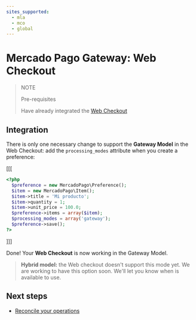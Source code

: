 ```yaml
---
sites_supported:
  - mla
  - mco
  - global
---
```


# Mercado Pago Gateway: Web Checkout

> NOTE
>
> Pre-requisites
>
> Have already integrated the [Web Checkout](https://www.mercadopago.com.ar/developers/en/guides/payments/web-checkout/introduction.en.md)

## Integration

There is only one necessary change to support the **Gateway Model** in the Web Checkout: add the `processing_modes` attribute when you create a preference:

[[[
```php
<?php  
  $preference = new MercadoPago\Preference();
  $item = new MercadoPago\Item();
  $item->title = 'Mi producto';
  $item->quantity = 1;
  $item->unit_price = 100.0;
  $preference->items = array($item);
  $processing_modes = array('gateway');
  $preference->save();
?>
```
]]]

Done! Your **Web Checkout** is now working in the Gateway Model.

> **Hybrid model:** the Web checkout doesn't support this mode yet. We are working to have this option soon. We'll let you know when is available to use.

## Next steps

* [Reconcile your operations](https://www.mercadopago.com.ar/developers/en/guides/gateway/reconciliation.en.md)